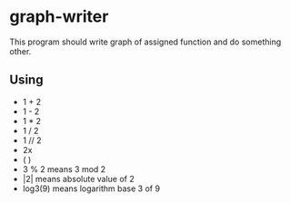 # graph-writer
This program should write graph of assigned function and do something other.

## Using
- 1 + 2
- 1 - 2
- 1 * 2
- 1 / 2
- 1 // 2
- 2x
- ( )
- 3 % 2 means 3 mod 2
- |2| means absolute value of 2
- log3(9) means logarithm base 3 of 9